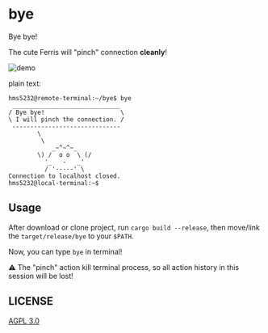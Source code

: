 # bye
Bye bye!

The cute Ferris will "pinch" connection **cleanly**!

![demo](https://i.imgur.com/5fJvBee.jpg)

plain text:

```
hms5232@remote-terminal:~/bye$ bye
 ______________________________
/ Bye bye!                     \
\ I will pinch the connection. /
 ------------------------------
        \
         \
            _~^~^~_
        \) /  o o  \ (/
          '_   -   _'
          / '-----' \
Connection to localhost closed.
hms5232@local-terminal:~$
```

## Usage

After download or clone project, run `cargo build --release`, then move/link the `target/release/bye` to your `$PATH`.

Now, you can type `bye` in terminal!

:warning: The "pinch" action kill terminal process, so all action history in this session will be lost!

## LICENSE

[AGPL 3.0](LICENSE)
